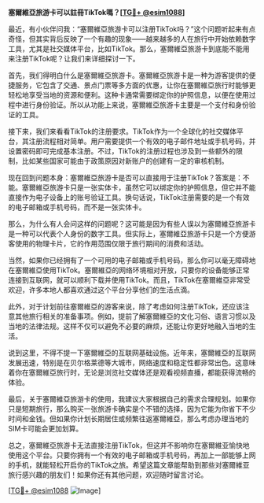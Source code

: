 **塞爾維亞旅游卡可以註冊TikTok嗎？[[TG💪+ @esim1088](https://t.me/s/esim1088)]**

最近，有小伙伴问我：“塞爾維亞旅游卡可以注册TikTok吗？”这个问题听起来有点奇怪，但其实背后反映了一个有趣的现象——越来越多的人在旅行中开始依赖数字工具，尤其是社交媒体平台，比如TikTok。那么，塞爾維亞旅游卡到底能不能用来注册TikTok呢？让我们来详细探讨一下。

首先，我们得明白什么是塞爾維亞旅游卡。塞爾維亞旅游卡是一种为游客提供的便捷服务，它包含了交通、景点门票等多方面的优惠，让你在塞爾維亞旅行时能够更轻松地享受当地的资源和便利。这种卡通常需要绑定你的护照信息，以便在使用过程中进行身份验证。所以从功能上来说，塞爾維亞旅游卡主要是一个支付和身份验证的工具。

接下来，我们来看看TikTok的注册要求。TikTok作为一个全球化的社交媒体平台，其注册流程相对简单。用户需要提供一个有效的电子邮件地址或手机号码，并设置密码即可完成基本注册。不过，TikTok的注册过程也涉及到一些额外的限制，比如某些国家可能由于政策原因对新账户的创建有一定的审核机制。

现在回到问题本身：塞爾維亞旅游卡是否可以直接用于注册TikTok？答案是：不能。塞爾維亞旅游卡只是一张实体卡，虽然它可以绑定你的护照信息，但它并不能直接作为电子设备上的账号验证工具。换句话说，TikTok注册需要的是一个有效的电子邮箱或手机号码，而不是一张实体卡。

那么，为什么有人会问这样的问题呢？这可能是因为有些人误以为塞爾維亞旅游卡是一种可以代表个人身份的数字工具。但实际上，塞爾維亞旅游卡只是一个方便游客使用的物理卡片，它的作用范围仅限于旅行期间的消费和活动。

当然，如果你已经拥有了一个可用的电子邮箱或手机号码，那么你可以毫无障碍地在塞爾維亞使用TikTok。塞爾維亞的网络环境相对开放，只要你的设备能够正常连接到互联网，就可以顺利下载并使用TikTok。而且，TikTok在塞爾維亞非常受欢迎，许多本地人都喜欢通过这个平台分享他们的生活点滴。

此外，对于计划前往塞爾維亞的游客来说，除了考虑如何注册TikTok，还应该注意其他旅行相关的准备事项。例如，提前了解塞爾維亞的文化习俗、语言习惯以及当地的法律法规。这样不仅可以避免不必要的麻烦，还能让你更好地融入当地的生活。

说到这里，不得不提一下塞爾維亞的互联网基础设施。近年来，塞爾維亞的互联网发展迅速，特别是在贝尔格莱德等大城市，网络速度和稳定性都非常出色。这意味着你在塞爾維亞旅行时，无论是浏览社交媒体还是观看视频直播，都能获得流畅的体验。

最后，关于塞爾維亞旅游卡的使用，我建议大家根据自己的需求合理规划。如果你只是短期旅行，那么购买一张旅游卡确实是个不错的选择，因为它能为你省下不少时间和金钱。但如果你计划长期居住或频繁往返塞爾維亞，那么考虑办理当地的SIM卡可能会更加划算。

总之，塞爾維亞旅游卡无法直接注册TikTok，但这并不影响你在塞爾維亚愉快地使用这个平台。只要你拥有一个有效的电子邮箱或手机号码，再加上一部能够上网的手机，就能轻松开启你的TikTok之旅。希望这篇文章能帮助到那些对塞爾維亚旅行感兴趣的朋友们！如果你还有其他问题，欢迎随时留言讨论。

[[TG💪+ @esim1088](https://t.me/s/esim1088) ![Image](https://i.postimg.cc/4NQfJmqS/Snipaste-2025-05-13-00-14-12.png)]